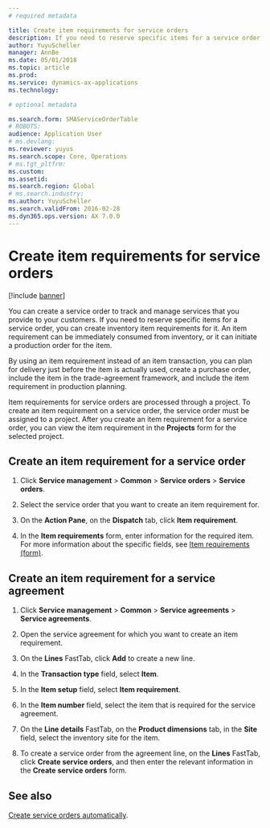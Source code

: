 ```yaml
---
# required metadata

title: Create item requirements for service orders 
description: If you need to reserve specific items for a service order, you can create inventory item requirements for it.  
author: YuyuScheller
manager: AnnBe
ms.date: 05/01/2018
ms.topic: article
ms.prod: 
ms.service: dynamics-ax-applications
ms.technology: 

# optional metadata

ms.search.form: SMAServiceOrderTable
# ROBOTS: 
audience: Application User
# ms.devlang: 
ms.reviewer: yuyus
ms.search.scope: Core, Operations
# ms.tgt_pltfrm: 
ms.custom: 
ms.assetid: 
ms.search.region: Global
# ms.search.industry: 
ms.author: YuyuScheller
ms.search.validFrom: 2016-02-28
ms.dyn365.ops.version: AX 7.0.0
---
```


# Create item requirements for service orders 

[!include [banner](../includes/banner.md)]


You can create a service order to track and manage services that you provide to your customers. If you need to reserve specific items for a service order, you can create inventory item requirements for it. An item requirement can be immediately consumed from inventory, or it can initiate a production order for the item.

By using an item requirement instead of an item transaction, you can plan for delivery just before the item is actually used, create a purchase order, include the item in the trade-agreement framework, and include the item requirement in production planning.

Item requirements for service orders are processed through a project. To create an item requirement on a service order, the service order must be assigned to a project. After you create an item requirement for a service order, you can view the item requirement in the **Projects** form for the selected project.

## Create an item requirement for a service order

1.  Click **Service management** \> **Common** \> **Service orders** \> **Service orders**.

2.  Select the service order that you want to create an item requirement for.

3.  On the **Action Pane**, on the **Dispatch** tab, click **Item requirement**.

4.  In the **Item requirements** form, enter information for the required item. For more information about the specific fields, see [Item requirements (form)](https://technet.microsoft.com/en-us/library/aa552021\(v=ax.60\)).

## Create an item requirement for a service agreement

1.  Click **Service management** \> **Common** \> **Service agreements** \> **Service agreements**.

2.  Open the service agreement for which you want to create an item requirement.

3.  On the **Lines** FastTab, click **Add** to create a new line.

4.  In the **Transaction type** field, select **Item**.

5.  In the **Item setup** field, select **Item requirement**.

6.  In the **Item number** field, select the item that is required for the service agreement.

7.  On the **Line details** FastTab, on the **Product dimensions** tab, in the **Site** field, select the inventory site for the item.

8.  To create a service order from the agreement line, on the **Lines** FastTab, click **Create service orders**, and then enter the relevant information in the **Create service orders** form. 


## See also

[Create service orders automatically](create-service-orders-automatically.md).

  


